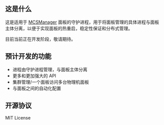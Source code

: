 这是什么
------
这是适用于 [MCSManager](https://github.com/Suwings/MCSManager) 面板的守护进程，用于将面板管理的具体进程与面板主体分离，以便于实现面板的热重启，稳定性保证和分布式管理。

目前当前正在开发阶段，敬请期待。


预计开发的功能
------
- 进程由守护进程管理，与面板主体分离
- 更多和更加强大的 API
- 集群管理/一个面板访问多台物理机面板
- 与面板之间的自动化配置


开源协议
------
MIT License

